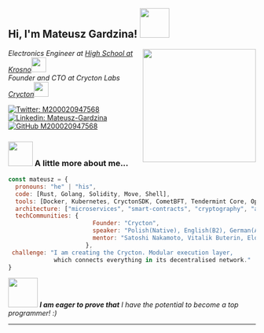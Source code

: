 <h2> Hi, I'm Mateusz Gardzina! <img src="https://media.giphy.com/media/cLGu3Icy4OImKOJpai/giphy.gif" width="60"></h2>
<img align='right' src="https://media.giphy.com/media/ieyl9zmCjO4b4t6qoY/giphy.gif" width="230">
<p><em>Electronics Engineer at <a href="https://elektryk.krosno.pl">High School at Krosno</a><img src="https://media.giphy.com/media/fYSnHlufseco8Fh93Z/giphy.gif" width="30"></br>Founder and CTO at Crycton Labs <a href="https://www.thoughtworks.com">Crycton</a><img src="https://media.giphy.com/media/WUlplcMpOCEmTGBtBW/giphy.gif" width="30"> 
</em></p>

[![Twitter: M200020947568](https://img.shields.io/twitter/follow/M200020947568?style=social)](https://twitter.com/M200020947568)
[![Linkedin: Mateusz-Gardzina](https://img.shields.io/badge/-Mateusz-blue?style=flat-square&logo=Linkedin&logoColor=white&link=https://www.linkedin.com/in/thaianebraga/)](https://www.linkedin.com/in/mateusz-gardzina-4aa547246/)
[![GitHub M200020947568](https://img.shields.io/github/followers/M200020947568?label=follow&style=social)](https://github.com/M200020947568)


### <img src="https://media.giphy.com/media/PzTGOjwfK6whi/giphy.gif" width="50"> A little more about me... 

```javascript
const mateusz = {
  pronouns: "he" | "his",
  code: [Rust, Golang, Solidity, Move, Shell],
  tools: [Docker, Kubernetes, CryctonSDK, CometBFT, Tendermint Core, OpenSSL,],
  architecture: ["microservices", "smart-contracts", "cryptography", "algorithms"],
  techCommunities: {
                        Founder: "Crycton",
                        speaker: "Polish(Native), English(B2), German(A2/B1)",
                        mentor: "Satoshi Nakamoto, Vitalik Buterin, Elon Musk"
                      },
 challenge: "I am creating the Crycton. Modular execution layer, 
             which connects everything in its decentralised network."
}
```

<img src="https://media.giphy.com/media/LnQjpWaON8nhr21vNW/giphy.gif" width="60"> <em><b>I am eager to prove that</b> I have the potential to become a top programmer!</b> :)</em>

---
